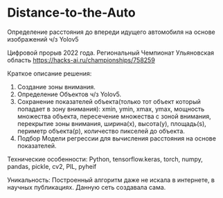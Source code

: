 # Distance-to-the-Auto
Определение расстояния до впереди идущего автомобиля на основе изображений ч/з Yolov5

Цифровой прорыв 2022 года. Региональный Чемпионат Ульяновская область 
https://hacks-ai.ru/championships/758259

Краткое описание решения: 
1. Создание зоны внимания.
2. Определение Объектов ч/з Yolov5.
3. Сохранение показателей объекта(только тот объект который попадает в зону внимания): xmin, ymin, xmax, ymax, мощность множества объекта,
пересечение множества с зоной внимания, перекрытие зоны внимания,
ширина(x), высота(y), площадь(s), периметр объекта(p), количество пикселей до объекта.
4. Подбор Модели регрессии для вычисления расстояния на основе показателей.

Технические особенности: 
Python, tensorflow.keras, torch, numpy, pandas, pickle, cv2, PIL, pyheif

Уникальность: 
Построенный алгоритм даже не искала в интернете, в научных публикациях.
Данную сеть создавала сама.
